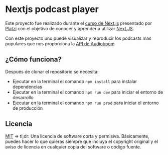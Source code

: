 # Nextjs podcast player

Este proyecto fue realizado durante el [curso de Next.js](https://platzi.com/cursos/next-js/) presentado por [Platzi](https://platzi.com/) con el objetivo de conocer y aprender a utilizar [Next.JS](https://nextjs.org/).

Con este proyecto uno puede visualizar y reproducir los podcasts mas populares que nos proporciona la [API de Audioboom](https://github.com/audioboom/api)

## ¿Cómo funciona?

Después de clonar el repositorio se necesita:

* Ejecutar en la terminal el comando `npm install` para instalar dependencias
* Ejecutar en la terminal el comando `npm run dev` para iniciar el entorno de desarrollo
* Ejecutar en la terminal el comando `npm run prod` para iniciar el entorno de producción

## Licencia

[MIT](https://opensource.org/licenses/MIT) =>
tl;dr: Una licencia de software corta y permisiva. Básicamente, puedes hacer lo que quieras siempre que incluya el copyright original y el aviso de licencia en cualquier copia del software o código fuente.